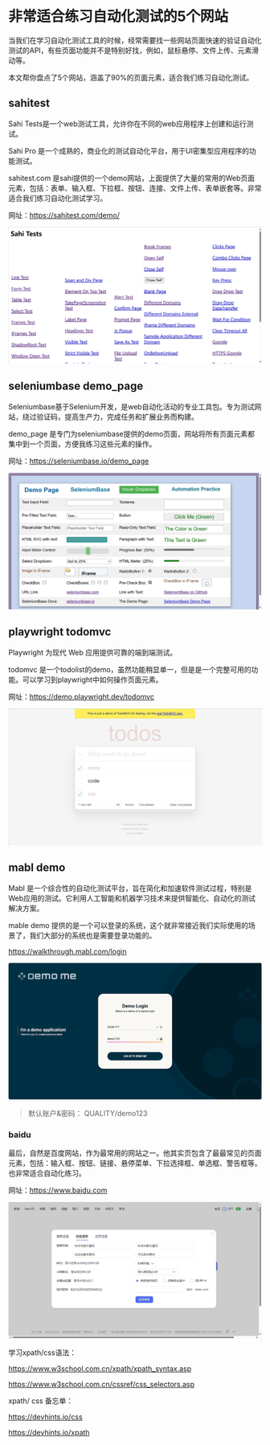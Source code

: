 # 非常适合练习自动化测试的5个网站

当我们在学习自动化测试工具的时候，经常需要找一些网站页面快速的验证自动化测试的API，有些页面功能并不是特别好找，例如，鼠标悬停、文件上传、元素滑动等。

本文帮你盘点了5个网站，涵盖了90%的页面元素，适合我们练习自动化测试。

## sahitest

Sahi Tests是一个web测试工具，允许你在不同的web应用程序上创建和运行测试。

Sahi Pro 是一个成熟的，商业化的测试自动化平台，用于UI密集型应用程序的功能测试。

sahitest.com 是sahi提供的一个demo网站，上面提供了大量的常用的Web页面元素，包括：表单、输入框、下拉框、按钮、连接、文件上传、表单嵌套等。非常适合我们练习自动化测试学习。

网址：https://sahitest.com/demo/


![](./websiteImg/sahitest.com.png)

## seleniumbase demo_page

Seleniumbase基于Selenium开发，是web自动化活动的专业工具包。专为测试网站，绕过验证码，提高生产力，完成任务和扩展业务而构建。

demo_page 是专门为seleniumbase提供的demo页面，网站将所有页面元素都集中到一个页面，方便我练习这些元素的操作。

网址：https://seleniumbase.io/demo_page

![](./websiteImg/seleniumbase.io.png)


## playwright todomvc

Playwright 为现代 Web 应用提供可靠的端到端测试。

todomvc 是一个todolist的demo，虽然功能稍显单一，但是是一个完整可用的功能。可以学习到playwright中如何操作页面元素。

网址：https://demo.playwright.dev/todomvc

![](./websiteImg/playwright.dev.png)


## mabl demo

Mabl 是一个综合性的自动化测试平台，旨在简化和加速软件测试过程，特别是Web应用的测试。它利用人工智能和机器学习技术来提供智能化、自动化的测试解决方案。

mable demo 提供的是一个可以登录的系统，这个就非常接近我们实际使用的场景了，我们大部分的系统也是需要登录功能的。

https://walkthrough.mabl.com/login

![](./websiteImg/mabl.com.png)

> 默认账户&密码： QUALITY/demo123

### baidu

最后，自然是百度网站，作为最常用的网站之一。他其实页包含了最最常见的页面元素，包括：输入框、按钮、链接、悬停菜单、下拉选择框、单选框、警告框等。也非常适合自动化练习。

网址：https://www.baidu.com

![](./websiteImg/baidu.com.png)


学习xpath/css语法：

https://www.w3school.com.cn/xpath/xpath_syntax.asp

https://www.w3school.com.cn/cssref/css_selectors.asp


xpath/ css 备忘单：

https://devhints.io/css

https://devhints.io/xpath
